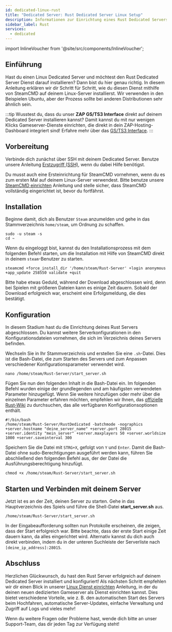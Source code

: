 ```yaml
---
id: dedicated-linux-rust
title: "Dedicated Server: Rust Dedicated Server Linux Setup"
description: Informationen zur Einrichtung eines Rust Dedicated Servers auf einem Linux Dedicated Server von ZAP-Hosting - ZAP-Hosting.com Dokumentation
sidebar_label: Rust
services:
  - dedicated
---
```


import InlineVoucher from '@site/src/components/InlineVoucher';

## Einführung

Hast du einen Linux Dedicated Server und möchtest den Rust Dedicated Server Dienst darauf installieren? Dann bist du hier genau richtig. In diesem Anleitung erklären wir dir Schritt für Schritt, wie du diesen Dienst mithilfe von SteamCMD auf deinem Linux-Server installierst. Wir verwenden in den Beispielen Ubuntu, aber der Prozess sollte bei anderen Distributionen sehr ähnlich sein.

:::tip
Wusstest du, dass du unser **ZAP GS/TS3 Interface** direkt auf deinem Dedicated Server installieren kannst? Damit kannst du mit nur wenigen Klicks Gameserver-Dienste einrichten, die direkt in dein ZAP-Hosting-Dashboard integriert sind! Erfahre mehr über das [GS/TS3 Interface](dedicated-linux-gs-interface.md).
:::

<InlineVoucher />

## Vorbereitung

Verbinde dich zunächst über SSH mit deinem Dedicated Server. Benutze unsere Anleitung [Erstzugriff (SSH)](vserver-linux-ssh.md), wenn du dabei Hilfe benötigst.

Du musst auch eine Ersteinrichtung für SteamCMD vornehmen, wenn du es zum ersten Mal auf deinem Linux-Server verwendest. Bitte benutze unsere [SteamCMD einrichten](dedicated-linux-steamcmd.md) Anleitung und stelle sicher, dass SteamCMD vollständig eingerichtet ist, bevor du fortfährst.

## Installation

Beginne damit, dich als Benutzer `Steam` anzumelden und gehe in das Stammverzeichnis `home/steam`, um Ordnung zu schaffen.
```
sudo -u steam -s
cd ~
```

Wenn du eingeloggt bist, kannst du den Installationsprozess mit dem folgenden Befehl starten, um die Installation mit Hilfe von SteamCMD direkt in deinem `steam`-Benutzer zu starten.
```
steamcmd +force_install_dir '/home/steam/Rust-Server' +login anonymous +app_update 258550 validate +quit
```

Bitte habe etwas Geduld, während der Download abgeschlossen wird, denn bei Spielen mit größeren Dateien kann es einige Zeit dauern. Sobald der Download erfolgreich war, erscheint eine Erfolgsmeldung, die dies bestätigt.

## Konfiguration

In diesem Stadium hast du die Einrichtung deines Rust Servers abgeschlossen. Du kannst weitere Serverkonfigurationen in den Konfigurationsdateien vornehmen, die sich im Verzeichnis deines Servers befinden.

Wechseln Sie in Ihr Stammverzeichnis und erstellen Sie eine `.sh`-Datei. Dies ist die Bash-Datei, die zum Starten des Servers und zum Anpassen verschiedener Konfigurationsparameter verwendet wird.
```
nano /home/steam/Rust-Server/start_server.sh
```

Fügen Sie nun den folgenden Inhalt in die Bash-Datei ein. Im folgenden Befehl wurden einige der grundlegenden und am häufigsten verwendeten Parameter hinzugefügt. Wenn Sie weitere hinzufügen oder mehr über die einzelnen Parameter erfahren möchten, empfehlen wir Ihnen, das [offizielle Rust-Wiki](https://wiki.facepunch.com/rust/Creating-a-server#startingtheserver) zu durchsuchen, das alle verfügbaren Konfigurationsoptionen enthält.
```
#!/bin/bash
/home/steam/Rust-Server/RustDedicated -batchmode -nographics +server.hostname "deine_server_name" +server.port 28015 +server.identity "mein_server" +server.maxplayers 50 +server.worldsize 1000 +server.saveinterval 300
```

Speichern Sie die Datei mit `STRG+X`, gefolgt von `Y` und `Enter`. Damit die Bash-Datei ohne sudo-Berechtigungen ausgeführt werden kann, führen Sie abschließend den folgenden Befehl aus, der der Datei die Ausführungsberechtigung hinzufügt.
```
chmod +x /home/steam/Rust-Server/start_server.sh
```

## Starten und Verbinden mit deinem Server

Jetzt ist es an der Zeit, deinen Server zu starten. Gehe in das Hauptverzeichnis des Spiels und führe die Shell-Datei **start_server.sh** aus.
```
/home/steam/Rust-Server/start_server.sh
```

In der Eingabeaufforderung sollten nun Protokolle erscheinen, die zeigen, dass der Start erfolgreich war. Bitte beachte, dass der erste Start einige Zeit dauern kann, da alles eingerichtet wird. Alternativ kannst du dich auch direkt verbinden, indem du in der unteren Suchleiste der Serverliste nach `[deine_ip_address]:28015`.

## Abschluss

Herzlichen Glückwunsch, du hast den Rust Server erfolgreich auf deinem Dedicated Server installiert und konfiguriert! Als nächsten Schritt empfehlen wir dir einen Blick in unserer [Linux Dienst einrichten](dedicated-linux-create-gameservice.md) Anleitung, in der du deinen neuen dedizierten Gameserver als Dienst einrichten kannst. Dies bietet verschiedene Vorteile, wie z. B. den automatischen Start des Servers beim Hochfahren, automatische Server-Updates, einfache Verwaltung und Zugriff auf Logs und vieles mehr!

Wenn du weitere Fragen oder Probleme hast, wende dich bitte an unser Support-Team, das dir jeden Tag zur Verfügung steht!